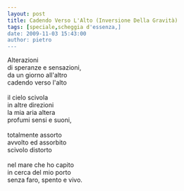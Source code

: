 ```yaml
---
layout: post
title: Cadendo Verso L'Alto (Inversione Della Gravità)
tags: [speciale,scheggia d'essenza,]
date: 2009-11-03 15:43:00
author: pietro
---
```

Alterazioni<br/>di speranze e sensazioni,<br/>da un giorno all'altro<br/>cadendo verso l'alto<br/><br/>il cielo scivola<br/>in altre direzioni<br/>la mia aria altera<br/>profumi sensi e suoni,<br/><br/>totalmente assorto<br/>avvolto ed assorbito<br/>scivolo distorto<br/><br/>nel mare che ho capito<br/>in cerca del mio porto<br/>senza faro, spento e vivo.
